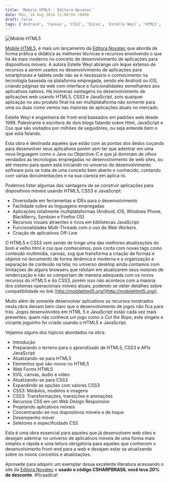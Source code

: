```yaml
---
title: 'Mobile HTML5 - Editora Novatec'
date: Mon, 18 Aug 2014 11:00:04 +0000
draft: false
tags: ['Android', 'Canvas', 'CSS3', 'Dicas', 'Estelle Weyl', 'HTML5', 'iOS', 'JavaScript', 'livros', 'Livros', 'Mobile', 'Mobile HTML5', 'Novatec Editora', 'Resenhas', 'Windows Phone']
---
```


![Mobile HTML5](https://raphaelcardoso.com.br/wp-content/uploads/2014/08/mobile_html5.jpg)

[Mobile HTML5](http://www.novatec.com.br/livros/mobile-html5/), é mais um lançamento da [Editora Novatec](http://www.novatec.com.br/) que aborda de forma prática e didática as melhores técnicas e recursos envolvendo o que há de mais moderno no conceito de desenvolvimento de aplicações para dispositivos móveis. A autora Estelle Weyl abrange um leque extenso de recursos a serem usados no desenvolvimento de aplicações para smartphones e tablets onde não se é necessário o conhecimento na tecnologia baseada na plataforma empregada, sendo ele Android ou iOS, criando páginas da web com interface e funcionalidades semelhantes aos aplicativos nativos. Há inúmeras vantagens no desenvolvimento de aplicações web usando HTML5, CSS3 e JavaScript, pois qualquer aplicação no seu produto final irá ser multiplataforma não somente para uma ou duas como vemos nas maiorias de aplicações atuais no mercado.

Estelle Weyl é engenheira de front-end baseados em padrões web desde 1999. Palestrante e escritora de dois blogs falando sobre Html, JavaScript e Css que são visitados por milhões de seguidores, ou seja entende bem o que está falando.

Esta obra é destinada aqueles que estão com as pontas dos dedos coçando para desenvolver seus aplicativos porém sem ter que adentrar em uma nova linguagem como o Java ou Objective-C e que já dominam de olhos vendados as tecnologias empregadas no desenvolvimento de web sites, ou até mesmo para quem está iniciando no universo do desenvolvimento software pois se trata de uma conceito bem aberto e conhecido, contando com várias documentações e na sua clareza em aplica-lo.

Podemos listar algumas das vantagens de se construir aplicações para dispositivos móveis usando HTML5, CSS3 e JavaScript:

*   Diversidade em ferramentas e IDEs para o desenvolvimento
*   Facilidade sobre as linguagens empregadas
*   Aplicações totalmente multiplataformas (Android, iOS, Windows Phone, BlackBerry, Symbian e Firefox OS)
*   Recursos visuais atraentes e ricos em bibliotecas JavaScript
*   Funcionalidades Multi-Threads com o uso de Web Workers.
*   Criação de aplicativos Off-Line

O HTML5 e CSS3 vem sendo de longe uma das melhores atualizações do bom e velho html e css que conhecemos, pois conta com novas tags como conteúdo multimídia, canvas, svg que transforma a criação de formas e objetos no documento de forma dinâmica e moderna e a organização e separação de conteúdo na tela; no universo desktop ainda contamos com limitações de alguns browsers que relutam em atualizarem seus motores de renderização e não se comportam de maneira adequada com os novos recursos do HTML5 e do CSS3, porém isso não acontece com a maioria dos sistemas operacionais móveis atuais, podendo se obter detalhes sobre compatibilidade no link [http://mobilehtml5.org/](http://mobilehtml5.org/).

Muito além de somente desenvolver aplicativos os recursos mostrados nesta obra deixam bem claro que o desenvolvimento de jogos não fica para trás. Jogos desenvolvidos em HTML 5 e JavaScript estão cada vez mais presentes; quem não conhece um jogo como o _Cut the Rope_, este singelo e viciante joguinho foi criado usando o HTML5 e JavaScript.

Vejamos alguns dos tópicos abordados na obra:

*   Introdução
*   Preparando o terreno para o aprendizado de HTML5, CSS3 e APIs JavaScript
*   Atualizando-se para HTML5
*   Elementos que são novos no HTML5
*   Web Forms HTML5
*   SVG, canvas, áudio e vídeo
*   Atualizando-se para CSS3
*   Expandindo as opções com valores CSS3
*   CSS3: Módulos, modelos e imagens
*   CSS3: Transformações, transições e animações
*   Recursos CSS em um Web Design Responsivo
*   Projetando aplicativos móveis
*   Concentrando-se nos dispositivos móveis e de toque
*   Desempenho móvel
*   Seletores e especificidade CSS

Esta é uma obra essencial para aqueles que já desenvolvem web sites e desejam adentrar no universo de aplicativos móveis de uma forma mais simples e rápida e uma leitura obrigatória para aqueles que conhecem o desenvolvimento front-end para a web e desejam estar se atualizando sobre os novos conceitos e atualizações.

Aproveite para adquirir um exemplar dessa excelente literatura acessando o site da [Editora Novatec](http://www.novatec.com.br/livros/mobile-html5/) e **usado o código CSHARPBRASIL você leva 20% de desconto**. #ficaadica!